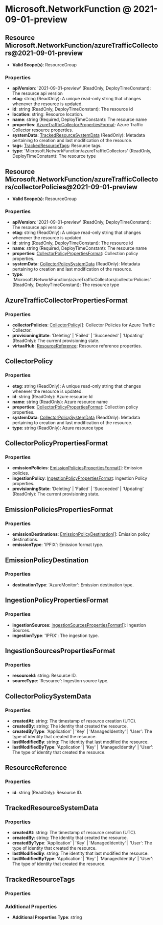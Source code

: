 # Microsoft.NetworkFunction @ 2021-09-01-preview

## Resource Microsoft.NetworkFunction/azureTrafficCollectors@2021-09-01-preview
* **Valid Scope(s)**: ResourceGroup
### Properties
* **apiVersion**: '2021-09-01-preview' (ReadOnly, DeployTimeConstant): The resource api version
* **etag**: string (ReadOnly): A unique read-only string that changes whenever the resource is updated.
* **id**: string (ReadOnly, DeployTimeConstant): The resource id
* **location**: string: Resource location.
* **name**: string (Required, DeployTimeConstant): The resource name
* **properties**: [AzureTrafficCollectorPropertiesFormat](#azuretrafficcollectorpropertiesformat): Azure Traffic Collector resource properties.
* **systemData**: [TrackedResourceSystemData](#trackedresourcesystemdata) (ReadOnly): Metadata pertaining to creation and last modification of the resource.
* **tags**: [TrackedResourceTags](#trackedresourcetags): Resource tags.
* **type**: 'Microsoft.NetworkFunction/azureTrafficCollectors' (ReadOnly, DeployTimeConstant): The resource type

## Resource Microsoft.NetworkFunction/azureTrafficCollectors/collectorPolicies@2021-09-01-preview
* **Valid Scope(s)**: ResourceGroup
### Properties
* **apiVersion**: '2021-09-01-preview' (ReadOnly, DeployTimeConstant): The resource api version
* **etag**: string (ReadOnly): A unique read-only string that changes whenever the resource is updated.
* **id**: string (ReadOnly, DeployTimeConstant): The resource id
* **name**: string (Required, DeployTimeConstant): The resource name
* **properties**: [CollectorPolicyPropertiesFormat](#collectorpolicypropertiesformat): Collection policy properties.
* **systemData**: [CollectorPolicySystemData](#collectorpolicysystemdata) (ReadOnly): Metadata pertaining to creation and last modification of the resource.
* **type**: 'Microsoft.NetworkFunction/azureTrafficCollectors/collectorPolicies' (ReadOnly, DeployTimeConstant): The resource type

## AzureTrafficCollectorPropertiesFormat
### Properties
* **collectorPolicies**: [CollectorPolicy](#collectorpolicy)[]: Collector Policies for Azure Traffic Collector.
* **provisioningState**: 'Deleting' | 'Failed' | 'Succeeded' | 'Updating' (ReadOnly): The current provisioning state.
* **virtualHub**: [ResourceReference](#resourcereference): Resource reference properties.

## CollectorPolicy
### Properties
* **etag**: string (ReadOnly): A unique read-only string that changes whenever the resource is updated.
* **id**: string (ReadOnly): Azure resource Id
* **name**: string (ReadOnly): Azure resource name
* **properties**: [CollectorPolicyPropertiesFormat](#collectorpolicypropertiesformat): Collection policy properties.
* **systemData**: [CollectorPolicySystemData](#collectorpolicysystemdata) (ReadOnly): Metadata pertaining to creation and last modification of the resource.
* **type**: string (ReadOnly): Azure resource type

## CollectorPolicyPropertiesFormat
### Properties
* **emissionPolicies**: [EmissionPoliciesPropertiesFormat](#emissionpoliciespropertiesformat)[]: Emission policies.
* **ingestionPolicy**: [IngestionPolicyPropertiesFormat](#ingestionpolicypropertiesformat): Ingestion Policy properties.
* **provisioningState**: 'Deleting' | 'Failed' | 'Succeeded' | 'Updating' (ReadOnly): The current provisioning state.

## EmissionPoliciesPropertiesFormat
### Properties
* **emissionDestinations**: [EmissionPolicyDestination](#emissionpolicydestination)[]: Emission policy destinations.
* **emissionType**: 'IPFIX': Emission format type.

## EmissionPolicyDestination
### Properties
* **destinationType**: 'AzureMonitor': Emission destination type.

## IngestionPolicyPropertiesFormat
### Properties
* **ingestionSources**: [IngestionSourcesPropertiesFormat](#ingestionsourcespropertiesformat)[]: Ingestion Sources.
* **ingestionType**: 'IPFIX': The ingestion type.

## IngestionSourcesPropertiesFormat
### Properties
* **resourceId**: string: Resource ID.
* **sourceType**: 'Resource': Ingestion source type.

## CollectorPolicySystemData
### Properties
* **createdAt**: string: The timestamp of resource creation (UTC).
* **createdBy**: string: The identity that created the resource.
* **createdByType**: 'Application' | 'Key' | 'ManagedIdentity' | 'User': The type of identity that created the resource.
* **lastModifiedBy**: string: The identity that last modified the resource.
* **lastModifiedByType**: 'Application' | 'Key' | 'ManagedIdentity' | 'User': The type of identity that created the resource.

## ResourceReference
### Properties
* **id**: string (ReadOnly): Resource ID.

## TrackedResourceSystemData
### Properties
* **createdAt**: string: The timestamp of resource creation (UTC).
* **createdBy**: string: The identity that created the resource.
* **createdByType**: 'Application' | 'Key' | 'ManagedIdentity' | 'User': The type of identity that created the resource.
* **lastModifiedBy**: string: The identity that last modified the resource.
* **lastModifiedByType**: 'Application' | 'Key' | 'ManagedIdentity' | 'User': The type of identity that created the resource.

## TrackedResourceTags
### Properties
### Additional Properties
* **Additional Properties Type**: string


